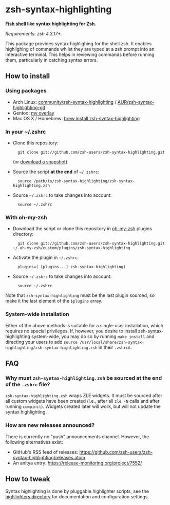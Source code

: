 zsh-syntax-highlighting
=======================

**[Fish shell](http://www.fishshell.com) like syntax highlighting for [Zsh](http://www.zsh.org).**

*Requirements: zsh 4.3.17+.*

This package provides syntax highlighing for the shell zsh.  It enables
highlighing of commands whilst they are typed at a zsh prompt into an
interactive terminal.  This helps in reviewing commands before running
them, particularly in catching syntax errors.


How to install
--------------

### Using packages

* Arch Linux: [community/zsh-syntax-highlighting](https://www.archlinux.org/packages/zsh-syntax-highlighting) / [AUR/zsh-syntax-highlighting-git](https://aur.archlinux.org/packages/zsh-syntax-highlighting-git)
* Gentoo: [mv overlay](http://gpo.zugaina.org/app-shells/zsh-syntax-highlighting)
* Mac OS X / Homebrew: [brew install zsh-syntax-highlighting](https://github.com/Homebrew/homebrew/blob/master/Library/Formula/zsh-syntax-highlighting.rb)

### In your ~/.zshrc

* Clone this repository:

        git clone git://github.com/zsh-users/zsh-syntax-highlighting.git

  (or [download a snapshot](https://github.com/zsh-users/zsh-syntax-highlighting/archive/master.tar.gz))

* Source the script **at the end** of `~/.zshrc`:

        source /path/to/zsh-syntax-highlighting/zsh-syntax-highlighting.zsh

* Source `~/.zshrc`  to take changes into account:

        source ~/.zshrc


### With oh-my-zsh

* Download the script or clone this repository in [oh-my-zsh](http://github.com/robbyrussell/oh-my-zsh) plugins directory:

        git clone git://github.com/zsh-users/zsh-syntax-highlighting.git ~/.oh-my-zsh/custom/plugins/zsh-syntax-highlighting

* Activate the plugin in `~/.zshrc`:

        plugins=( [plugins...] zsh-syntax-highlighting)

* Source `~/.zshrc`  to take changes into account:

        source ~/.zshrc

Note that `zsh-syntax-highlighting` must be the last plugin sourced,
so make it the last element of the `$plugins` array.

### System-wide installation

Either of the above methods is suitable for a single-user installation, which requires
no special privileges.  If, however, you desire to install zsh-syntax-highlighting
system-wide, you may do so by running `make install` and directing your users to
add `source /usr/local/share/zsh-syntax-highlighting/zsh-syntax-highlighting.zsh`
in their `.zshrc`s.


FAQ
---

### Why must `zsh-syntax-highlighting.zsh` be sourced at the end of the `.zshrc` file?

`zsh-syntax-highlighting.zsh` wraps ZLE widgets.  It must be sourced after all
custom widgets have been created (i.e., after all `zle -N` calls and after
running `compinit`).  Widgets created later will work, but will not update the
syntax highlighting.

### How are new releases announced?

There is currently no "push" announcements channel.  However, the following alternatives exist:

- GitHub's RSS feed of releases: https://github.com/zsh-users/zsh-syntax-highlighting/releases.atom
- An anitya entry: https://release-monitoring.org/project/7552/

How to tweak
------------

Syntax highlighting is done by pluggable highlighter scripts, see the [highlighters directory](highlighters)
for documentation and configuration settings.
